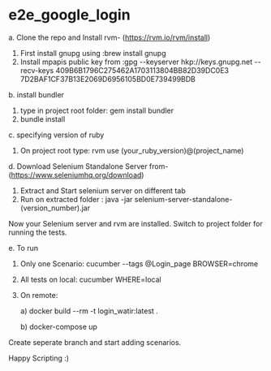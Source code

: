 # e2e_google_login

a. Clone the repo and Install rvm- (https://rvm.io/rvm/install)
1. First install gnupg using :brew install gnupg
2. Install mpapis public key from :gpg --keyserver hkp://keys.gnupg.net --recv-keys 409B6B1796C275462A1703113804BB82D39DC0E3 7D2BAF1CF37B13E2069D6956105BD0E739499BDB

b. install bundler 
1. type in project root folder:  gem install bundler
2. bundle install

c. specifying version of ruby
1. On project root type: rvm use (your_ruby_version)@(project_name)

d. Download Selenium Standalone Server from- (https://www.seleniumhq.org/download)
1. Extract and Start selenium server on different tab
2. Run on extracted folder : java -jar selenium-server-standalone-(version_number).jar

Now your Selenium server and rvm are installed. Switch to project folder for running the tests.

e. To run 

1) Only one Scenario: cucumber --tags @Login_page BROWSER=chrome
2) All tests on local: cucumber WHERE=local

3) On remote:

    a) docker build --rm -t login_watir:latest .

    b) docker-compose up

Create seperate branch and start adding scenarios.

Happy Scripting :)


